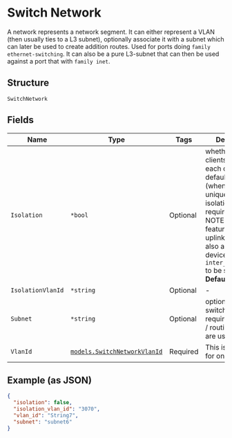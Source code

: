 
# Switch Network

A network represents a network segment. It can either represent a VLAN (then usually ties to a L3 subnet), optionally associate it with a subnet which can later be used to create addition routes. Used for ports doing `family ethernet-switching`. It can also be a pure L3-subnet that can then be used against a port that with `family inet`.

## Structure

`SwitchNetwork`

## Fields

| Name | Type | Tags | Description |
|  --- | --- | --- | --- |
| `Isolation` | `*bool` | Optional | whether to stop clients to talk to each other, default is false (when enabled, a unique isolation_vlan_id is required)<br>NOTE: this features requires uplink device to also a be Juniper device and `inter_switch_link` to be set<br>**Default**: `false` |
| `IsolationVlanId` | `*string` | Optional | - |
| `Subnet` | `*string` | Optional | optional for pure switching, required when L3 / routing features are used |
| `VlanId` | [`models.SwitchNetworkVlanId`](../../doc/models/containers/switch-network-vlan-id.md) | Required | This is a container for one-of cases. |

## Example (as JSON)

```json
{
  "isolation": false,
  "isolation_vlan_id": "3070",
  "vlan_id": "String7",
  "subnet": "subnet6"
}
```


